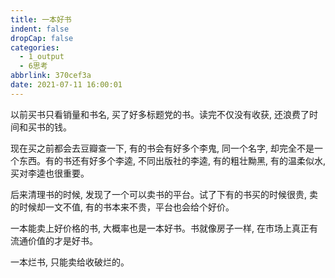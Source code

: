 ```yaml
---
title: 一本好书
indent: false
dropCap: false
categories:
  - 1_output
  - 6思考
abbrlink: 370cef3a
date: 2021-07-11 16:00:01
---
```


以前买书只看销量和书名, 买了好多标题党的书。读完不仅没有收获,  还浪费了时间和买书的钱。

现在买之前都会去豆瓣查一下, 有的书会有好多个李鬼, 同一个名字,  却完全不是一个东西。有的书还有好多个李逵, 不同出版社的李逵, 有的粗壮黝黑, 有的温柔似水, 买对李逵也很重要。

后来清理书的时候, 发现了一个可以卖书的平台。试了下有的书买的时候很贵, 卖的时候却一文不值, 有的书本来不贵，平台也会给个好价。

一本能卖上好价格的书, 大概率也是一本好书。书就像房子一样, 在市场上真正有流通价值的才是好书。

一本烂书,  只能卖给收破烂的。
